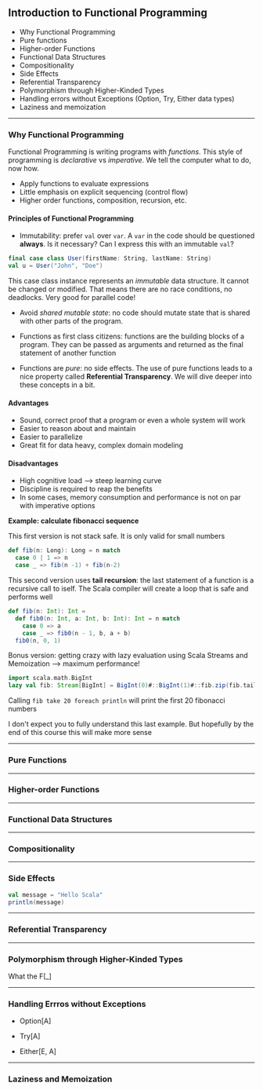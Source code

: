 ## Introduction to Functional Programming
   
   * Why Functional Programming
   * Pure functions
   * Higher-order Functions
   * Functional Data Structures
   * Compositionality
   * Side Effects
   * Referential Transparency
   * Polymorphism through Higher-Kinded Types
   * Handling errors without Exceptions (Option, Try, Either data types)
   * Laziness and memoization

---

### Why Functional Programming

Functional Programming is writing programs with _functions_. This style of programming is _declarative_ vs _imperative_.
We tell the computer what to do, now how. 
- Apply functions to evaluate expressions
- Little emphasis on explicit sequencing (control flow)
- Higher order functions, composition, recursion, etc.

#### Principles of Functional Programming

- Immutability: prefer `val` over `var`. A `var` in the code should be questioned **always**. Is it necessary? Can I express this with an immutable `val`?

```scala
final case class User(firstName: String, lastName: String)
val u = User("John", "Doe")
```
This case class instance represents an _immutable_ data structure. It cannot be changed or modified. That means there are no race conditions, no deadlocks. Very good for parallel code!

- Avoid _shared mutable state_: no code should mutate state that is shared with other parts of the program. 

- Functions as first class citizens: functions are the building blocks of a program. They can be passed as arguments and returned as the final statement of another function

- Functions are _pure_: no side effects. The use of pure functions leads to a nice property called **Referential Transparency**.  We will dive deeper into these concepts in a bit.


#### Advantages
* Sound, correct proof that a program or even a whole system will work
* Easier to reason about and maintain
* Easier to parallelize
* Great fit for data heavy, complex domain modeling

#### Disadvantages

* High cognitive load --> steep learning curve
* Discipline is required to reap the benefits
* In some cases, memory consumption and performance is not on par with imperative options

**Example: calculate fibonacci sequence**

This first version is not stack safe. It is only valid for small numbers

```scala
def fib(n: Long): Long = n match
  case 0 | 1 => n
  case _ => fib(n -1) + fib(n-2)
```

This second version uses **tail recursion**: the last statement of a function is a recursive call to iself. The Scala compiler will create a loop that is safe and performs well

```scala
def fib(n: Int): Int = 
  def fib0(n: Int, a: Int, b: Int): Int = n match
    case 0 => a
    case _ => fib0(n - 1, b, a + b)
  fib0(n, 0, 1)
```

Bonus version: getting crazy with lazy evaluation using Scala Streams and Memoization --> maximum performance!

```scala
import scala.math.BigInt
lazy val fib: Stream[BigInt] = BigInt(0)#::BigInt(1)#::fib.zip(fib.tail).map(p => p._1 + p._2)

```

Calling `fib take 20 foreach println` will print the first 20 fibonacci numbers

I don't expect you to fully understand this last example. But hopefully by the end of this course this will make more sense

---

### Pure Functions


---

### Higher-order Functions


---

### Functional Data Structures


---

### Compositionality


---

### Side Effects

```scala
val message = "Hello Scala"
println(message)
```

---

### Referential Transparency

---

### Polymorphism through Higher-Kinded Types

What the F[_]

---

### Handling Errros without Exceptions

* Option[A]

* Try[A]

* Either[E, A]

---

### Laziness and Memoization




